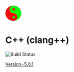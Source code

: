 <img src="https://raw.githubusercontent.com/cyber-dojo/nginx/master/images/home_page_logo.png" alt="cyber-dojo yin/yang logo" width="50px" height="50px"/>

# C++ (clang++)

![Build Status](https://travis-ci.org/cyber-dojo-languages/clangplusplus.svg?branch=master)

[Version=5.0.1](https://github.com/cyber-dojo-languages/clangplusplus/blob/master/check_version.sh)